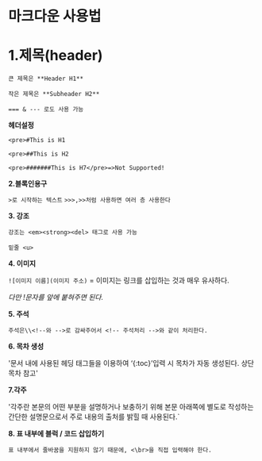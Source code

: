 # 마크다운 사용법

 **1.제목(header)**
 ===

`큰 제목은 **Header H1**`

`작은 제목은 **Subheader H2**`

`=== & --- 로도 사용 가능`

**헤더설정**


`<pre>#This is H1	`

`<pre>##This is H2`

`<pre>#######This is H7</pre>=>Not Supported!`



 **2.블록인용구**

 `>로 시작하는 텍스트`
 `>>>,>>처럼 사용하면 여러 층 사용한다`


 **3. 강조**

 `강조는 <em><strong><del> 태그로 사용 가능`

 `밑줄 <u>`

 **4. 이미지**

 `![이미지 이름](이미지 주소)` = 이미지는 링크를 삽입하는 것과 매우 유사하다.


<em> 다만 !문자를 앞에 붙혀주면 된다.</em>

**5. 주석**

`주석은\\<!--와 -->로 감싸주어서 <!-- 주석처리 -->와 같이 처리한다.`

**6. 목차 생성**

'문서 내에 사용된 헤딩 태그들을 이용하여 ‘{:toc}’입력 시 목차가 자동 생성된다. 상단 목차 참고'


**7.각주**

'각주란 본문의 어떤 부분을 설명하거나 보충하기 위해 본문 아래쪽에 별도로 작성하는 간단한 설명문으로서 주로 내용의 출처를 밝힐 때 사용된다.`

**8. 표 내부에 블럭 / 코드 삽입하기**

 `표 내부에서 줄바꿈을 지원하지 않기 때문에, <\br>을 직접 입력해야 한다.`

